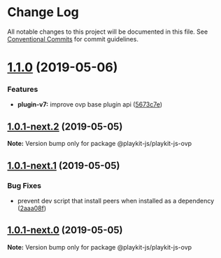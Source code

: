 # Change Log

All notable changes to this project will be documented in this file.
See [Conventional Commits](https://conventionalcommits.org) for commit guidelines.

# [1.1.0](https://github.com/kaltura/playkit-js-ovp/compare/v1.0.1-next.2...v1.1.0) (2019-05-06)


### Features

* **plugin-v7:** improve ovp base plugin api ([5673c7e](https://github.com/kaltura/playkit-js-ovp/commit/5673c7e))





## [1.0.1-next.2](https://github.com/kaltura/playkit-js-ovp/compare/v1.0.1-next.1...v1.0.1-next.2) (2019-05-05)

**Note:** Version bump only for package @playkit-js/playkit-js-ovp





## [1.0.1-next.1](https://github.com/kaltura/playkit-js-ovp/compare/v1.0.1-next.0...v1.0.1-next.1) (2019-05-05)


### Bug Fixes

* prevent dev script that install peers when installed as a dependency ([2aaa08f](https://github.com/kaltura/playkit-js-ovp/commit/2aaa08f))





## [1.0.1-next.0](https://github.com/kaltura/playkit-js-ovp/compare/v1.0.0-rc.1...v1.0.1-next.0) (2019-05-05)

**Note:** Version bump only for package @playkit-js/playkit-js-ovp

